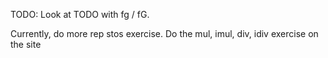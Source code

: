 TODO: 
Look at TODO with <leader>fg / <leader>fG. 

Currently, do more rep stos exercise. 
Do the mul, imul, div, idiv exercise on the site
